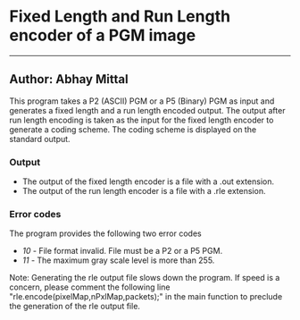 # Fixed Length and Run Length encoder of a PGM image
---------------------------------------------

## Author: Abhay Mittal

This program takes a P2 (ASCII) PGM or a P5 (Binary) PGM as input and generates a fixed length and a run length encoded output. The output after run length encoding is taken as the input for the fixed length encoder to generate a coding scheme. The coding scheme is displayed on the standard output.

### Output
* The output of the fixed length encoder is a file with a .out extension.
* The output of the run length encoder is a file with a .rle extension.

### Error codes
The program provides the following two error codes
* _10_ - File format invalid. File must be a P2 or a P5 PGM.
* _11_ - The maximum gray scale level is more than 255.


Note: Generating the rle output file slows down the program. If speed is a concern, please comment the following line "rle.encode(pixelMap,nPxlMap,packets);" in the main function to preclude the generation of the rle output file.
